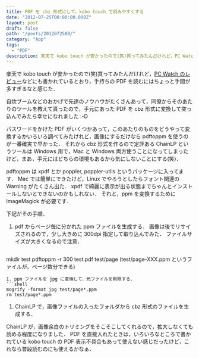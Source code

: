```yaml
---
title: PDF を cbz 形式にして，kobo touch で読みやすくする
date: "2012-07-25T00:00:00.000Z"
layout: post
draft: false
path: "/posts/2012072500/"
category: "App"
tags:
  - "PDF"
description: 楽天で kobo touch が安かったので(笑)買ってみたんだけれど，PC Watch のレビューなどにも書かれているとおり，手持ちの PDF を読むにはちょっと手間が多すぎるなと感じた．
---
```

楽天で kobo touch が安かったので(笑)買ってみたんだけれど，[PC Watch のレビュー](http://pc.watch.impress.co.jp/docs/topic/feature/20120725_548865.html)などにも書かれているとおり，手持ちの PDF を読むにはちょっと手間が多すぎるなと感じた．

自炊ブームなどのおかげで先達のノウハウがたくさんあって，同僚からそのあたりのツールを教えて貰ったので，手元にあった PDF を cbz 形式に変換して突っ込んでみたら幸せになれました :-D

パスワードをかけた PDF がいくつかあって，このあたりのものをどうやって変換するかいろいろ調べてみたけれど，画像にするだけなら pdftoppm を使うのが一番確実で早かった．
それから cbz 形式を作るので定評ある ChainLP というツールは Windows 用で，Mac と Windows 両方使うことになってしまったけど，まあ，手元にはどちらの環境もあるから気にしないことにする(笑)．

pdftoppm は xpdf とか poppler, poppler-utils というパッケージに入ってます．
Mac では簡単にできたけど，Linux でやろうとしたらフォント関連の Warning がたくさん出た．
xpdf で綺麗に表示が出る状態までちゃんとインストールしないとできないのかもしれない．
それと，ppm を変換するために ImageMagick が必要です．

下記がその手順．

1. pdf からページ毎に分かれた ppm ファイルを生成する．
   画像は後でリサイズされるので，少し大きめに 300dpi 指定して取り込んでみた．
   ファイルサイズが大きくなるので注意．
   ```shell
mkdir test
pdftoppm -r 300 test.pdf test/page
(test/page-XXX.ppm というファイルが，ページ数分できる)
   ```
1. ppm ファイルを jpg に変換して，元ファイルを削除する．
   ```shell
mogrify -format jpg test/page*.ppm
rm test/page*.ppm
   ```
1. ChainLP で，画像ファイルの入ったフォルダから cbz 形式のファイルを生成する．

ChainLP が，画像余白のトリミングをそこそこしてくれるので，拡大しなくても読める程度になりました．
PDF を直接入れたときは，いろいろなところで書かれている kobo touch の PDF 表示不具合もあって使えない感じだったけど，これなら普段読むのにも使えるかなぁ．
